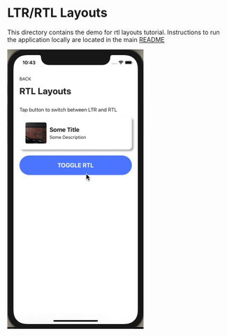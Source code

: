 # LTR/RTL Layouts

This directory contains the demo for rtl layouts tutorial. Instructions to run the application locally are located in the main [README](https://github.com/williamjuan027/nativescript-ui-components)

![demo](https://github.com/williamjuan027/nativescript-ui-components/blob/master/screenshots/rtl-layouts.gif)
